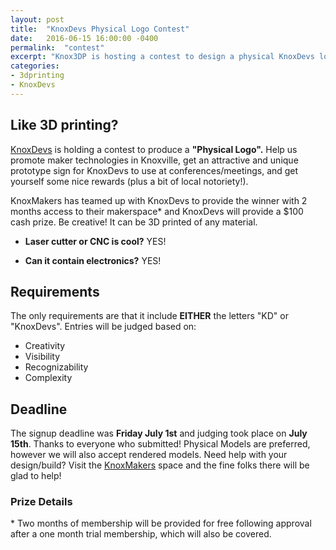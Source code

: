 ```yaml
---
layout: post
title:  "KnoxDevs Physical Logo Contest"
date:   2016-06-15 16:00:00 -0400
permalink:  "contest"
excerpt: "Knox3DP is hosting a contest to design a physical KnoxDevs logo for the chance to win $100 and 2 free months of KnoxMakers membership!"
categories:
- 3dprinting
- KnoxDevs
---
```


## Like 3D printing?
[KnoxDevs](http://knoxdevs.com) is holding a contest to produce a __"Physical Logo".__  Help us promote maker technologies in Knoxville, get an attractive and unique prototype sign for KnoxDevs to use at conferences/meetings, and get yourself some nice rewards (plus a bit of local notoriety!).

KnoxMakers has teamed up with KnoxDevs to provide the winner with 2 months access to their makerspace* and KnoxDevs will provide a $100 cash prize.
Be creative!  It can be 3D printed of any material.  

- __Laser cutter or CNC is cool?__ YES!

- __Can it contain electronics?__ YES!

## Requirements
The only requirements are that it include __EITHER__ the letters "KD" or "KnoxDevs".
Entries will be judged based on:

- Creativity
- Visibility
- Recognizability
- Complexity

## Deadline
The signup deadline was __Friday July 1st__ and judging took place on __July 15th__. Thanks to everyone who submitted! Physical Models are preferred, however we will also accept rendered models.
Need help with your design/build?  Visit the [KnoxMakers](https://knoxmakers.org/) space and the fine folks there will be glad to help!


<!--### Signup for the contest [here](http://goo.gl/forms/PzpZcc4jhfX4lMi42)-->

### Prize Details
 \* Two months of membership will be provided for free following approval after a one month trial membership, which will also be covered.
